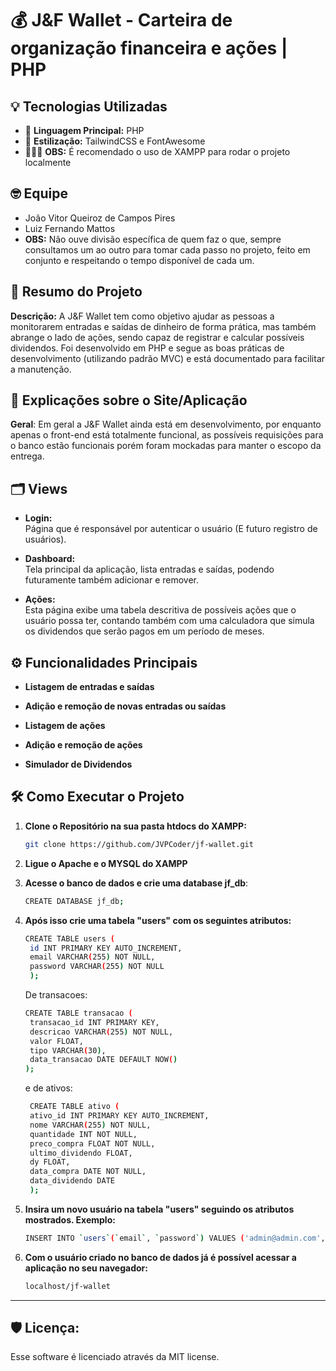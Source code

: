 # 💰 J&F Wallet - Carteira de organização financeira e ações | PHP

## 💡 Tecnologias Utilizadas

- 🚀 **Linguagem Principal:** PHP
- 🎨 **Estilização:** TailwindCSS e FontAwesome
- 🧑🏻‍💻 **OBS:** É recomendado o uso de XAMPP para rodar o projeto localmente

## 🤓 Equipe

- João Vitor Queiroz de Campos Pires
- Luiz Fernando Mattos
- **OBS:** Não ouve divisão específica de quem faz o que, sempre consultamos um ao outro para tomar cada passo no projeto, feito em conjunto e respeitando o tempo disponível de cada um.

## 📝 Resumo do Projeto

**Descrição:** 
A J&F Wallet tem como objetivo ajudar as pessoas a monitorarem  entradas e saídas de dinheiro de forma prática, mas também abrange o lado de ações, sendo capaz de registrar e calcular possíveis dividendos. 
Foi desenvolvido em PHP e segue as boas práticas de desenvolvimento (utilizando padrão MVC) e está documentado para facilitar a manutenção.

## 🤔 Explicações sobre o Site/Aplicação

**Geral**: Em geral a J&F Wallet ainda está em desenvolvimento, por enquanto apenas o front-end está totalmente funcional, as possíveis requisições para o banco estão funcionais porém foram mockadas para manter o escopo da entrega.

## 🗂️ Views

- **Login:**  
  Página que é responsável por autenticar o usuário (E futuro registro de usuários).

- **Dashboard:**  
  Tela principal da aplicação, lista entradas e saídas, podendo futuramente também adicionar e remover.

- **Ações:**  
  Esta página exibe uma tabela descritiva de possíveis ações que o usuário possa ter, contando também com uma calculadora que simula os dividendos que serão pagos em um período de meses.

## ⚙️ Funcionalidades Principais

- **Listagem de entradas e saídas**

- **Adição e remoção de novas entradas ou saídas**

- **Listagem de ações**

- **Adição e remoção de ações**

- **Simulador de Dividendos**

## 🛠️ Como Executar o Projeto

1. **Clone o Repositório na sua pasta htdocs do XAMPP:**
   ```bash
   git clone https://github.com/JVPCoder/jf-wallet.git
   ```

2. **Ligue o Apache e o MYSQL do XAMPP**

3. **Acesse o banco de dados e crie uma database jf_db**:
   ```bash
   CREATE DATABASE jf_db;
   ```

4. **Após isso crie uma tabela "users" com os seguintes atributos:**
   ```bash
   CREATE TABLE users (
    id INT PRIMARY KEY AUTO_INCREMENT,
    email VARCHAR(255) NOT NULL,
    password VARCHAR(255) NOT NULL
    );
   ```
   De transacoes:
   ```bash
   CREATE TABLE transacao (
    transacao_id INT PRIMARY KEY,
    descricao VARCHAR(255) NOT NULL,
    valor FLOAT,
    tipo VARCHAR(30),
    data_transacao DATE DEFAULT NOW()
   );
   ```
   e de ativos:
   ```bash
    CREATE TABLE ativo (
    ativo_id INT PRIMARY KEY AUTO_INCREMENT,
    nome VARCHAR(255) NOT NULL,
    quantidade INT NOT NULL,
    preco_compra FLOAT NOT NULL,
    ultimo_dividendo FLOAT,
    dy FLOAT,
    data_compra DATE NOT NULL,
    data_dividendo DATE
    );
   ```


5. **Insira um novo usuário na tabela "users" seguindo os atributos mostrados. Exemplo:**
   ```bash
   INSERT INTO `users`(`email`, `password`) VALUES ('admin@admin.com','1234')
   ```   

6. **Com o usuário criado no banco de dados já é possível acessar a aplicação no seu navegador:**
   ```bash
   localhost/jf-wallet
   ```

---

## 🛡️ Licença:
Esse software é licenciado através da MIT license.
